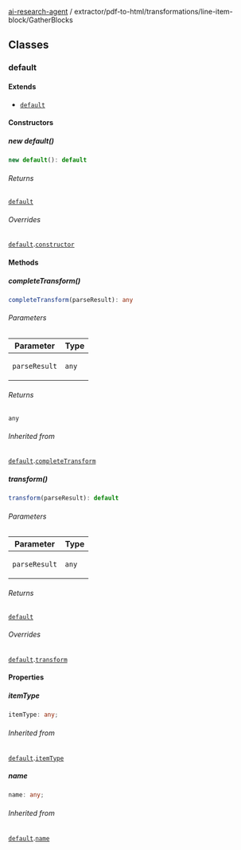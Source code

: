 [ai-research-agent](../../../../index.md) / extractor/pdf-to-html/transformations/line-item-block/GatherBlocks

## Classes

### default

#### Extends

- [`default`](../ToLineItemBlockTransformation.md#default)

#### Constructors

##### new default()

```ts
new default(): default
```

###### Returns

[`default`](GatherBlocks.md#default)

###### Overrides

[`default`](../ToLineItemBlockTransformation.md#default).[`constructor`](../ToLineItemBlockTransformation.md#constructors)

#### Methods

##### completeTransform()

```ts
completeTransform(parseResult): any
```

###### Parameters

<table>
<thead>
<tr>
<th>Parameter</th>
<th>Type</th>
</tr>
</thead>
<tbody>
<tr>
<td>

`parseResult`

</td>
<td>

`any`

</td>
</tr>
</tbody>
</table>

###### Returns

`any`

###### Inherited from

[`default`](../ToLineItemBlockTransformation.md#default).[`completeTransform`](../ToLineItemBlockTransformation.md#completetransform)

##### transform()

```ts
transform(parseResult): default
```

###### Parameters

<table>
<thead>
<tr>
<th>Parameter</th>
<th>Type</th>
</tr>
</thead>
<tbody>
<tr>
<td>

`parseResult`

</td>
<td>

`any`

</td>
</tr>
</tbody>
</table>

###### Returns

[`default`](../../models/ParseResult.md#default)

###### Overrides

[`default`](../ToLineItemBlockTransformation.md#default).[`transform`](../ToLineItemBlockTransformation.md#transform)

#### Properties

##### itemType

```ts
itemType: any;
```

###### Inherited from

[`default`](../ToLineItemBlockTransformation.md#default).[`itemType`](../ToLineItemBlockTransformation.md#itemtype)

##### name

```ts
name: any;
```

###### Inherited from

[`default`](../ToLineItemBlockTransformation.md#default).[`name`](../ToLineItemBlockTransformation.md#name)

